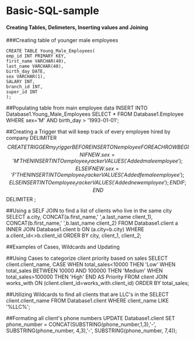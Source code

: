 # Basic-SQL-sample

#### Creating Tables, Delimeters, Inserting values and Joining

###Creating table of younger male employees
```
CREATE TABLE Young_Male_Employees(
emp_id INT PRIMARY KEY,
first_name VARCHAR(40),
last_name VARCHAR(40),
birth_day DATE,
sex VARCHAR(1),
SALARY INT,
branch_id INT,
super_id INT
);
```

##Populating table from main employee data
INSERT INTO Database1.Young_Male_Employees
SELECT * FROM Database1.Employee WHERE sex='M'
AND birth_day > '1993-01-01';

##Creating a Trigger that will keep track of every employee hired by company
DELIMITER $$
CREATE
    TRIGGER my_trigger BEFORE INSERT
    ON employee 
    FOR EACH ROW BEGIN
        IF NEW.sex='M' THEN 
            INSERT INTO employee_tracker VALUES('Added male employee');
        ELSEIF NEW.sex='F' THEN
            INSERT INTO employee_tracker VALUES('Added female employee');
        ELSE 
            INSERT INTO employee_tracker VALUES('Added new employee');
        END IF;
    END$$
DELIMITER ;    

##Using a SELF JOIN to find a list of clients who live in the same city
SELECT a.city, CONCAT(a.first_name,' ',a.last_name client_1),
CONCAT(b.first_name,' ',b.last_name client_2)
FROM
Database1.client a
INNER JOIN Database1.client b ON (a.city=b.city)
WHERE a.client_id<>b.client_id
ORDER BY
city,
client_1,
client_2;



##Examples of Cases, Wildcards and Updating

##Using Cases to categorize client priority based on sales
SELECT client.client_name, 
                    CASE WHEN total_sales<10000 THEN 'Low'
                         WHEN total_sales BETWEEN 10000 AND 100000 THEN 'Medium'
                         WHEN total_sales>100000 THEN 'High' END AS Priority 
FROM client JOIN works_with ON (client.client_id=works_with.client_id)
ORDER BY total_sales;

##Utilizing Wildcards to find all clients that are LLC's in the
SELECT client.client_name
FROM Database1.client
WHERE client_name LIKE '%LLC%';

##Formating all client's phone numbers
UPDATE Database1.client
SET phone_number = CONCAT(SUBSTRING(phone_number,1,3),'-',
SUBSTRING(phone_number, 4,3),'-',
SUBSTRING(phone_number, 7,4));
